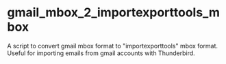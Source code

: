 gmail_mbox_2_importexporttools_mbox
===================================

A script to convert gmail mbox format to "importexporttools" mbox format. Useful for importing emails from gmail accounts with Thunderbird.
